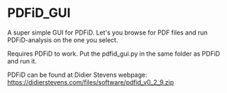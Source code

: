 # PDFiD_GUI
A super simple GUI for PDFiD. Let's you browse for PDF files and run PDFiD-analysis on the one you select.

Requires PDFiD to work. Put the pdfid_gui.py in the same folder as PDFiD and run it.

PDFiD can be found at Didier Stevens webpage:
https://didierstevens.com/files/software/pdfid_v0_2_9.zip

